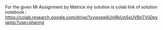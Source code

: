 For the given Ml Assignment by Matrice my solution is
colab link of solution notebook : https://colab.research.google.com/drive/1yywspeAUnj9kUn5xUVBnTViiDpyqplgc?usp=sharing
